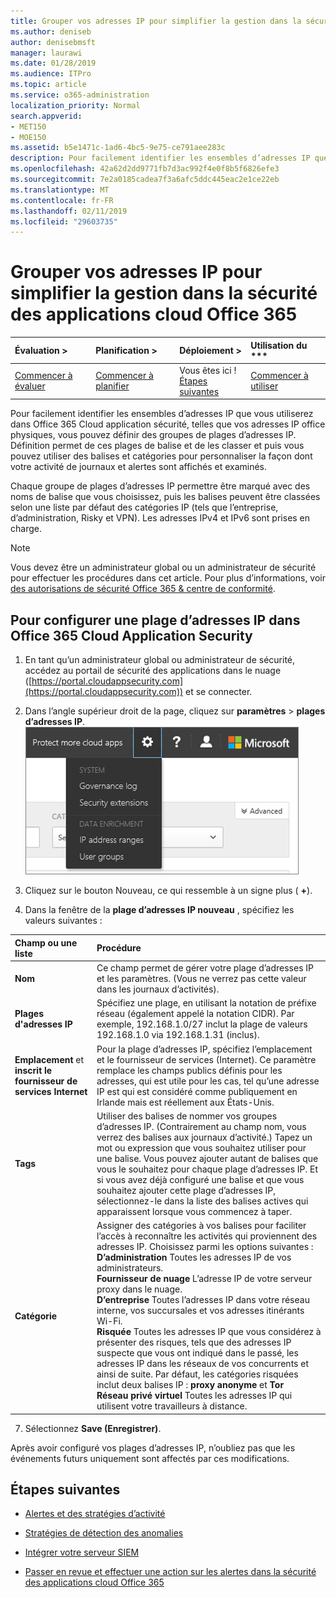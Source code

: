 ```yaml
---
title: Grouper vos adresses IP pour simplifier la gestion dans la sécurité des applications cloud Office 365
ms.author: deniseb
author: denisebmsft
manager: laurawi
ms.date: 01/28/2019
ms.audience: ITPro
ms.topic: article
ms.service: o365-administration
localization_priority: Normal
search.appverid:
- MET150
- MOE150
ms.assetid: b5e1471c-1ad6-4bc5-9e75-ce791aee283c
description: Pour facilement identifier les ensembles d’adresses IP que vous utiliserez dans Office 365 Cloud application sécurité, telles que vos adresses IP office physiques, vous pouvez définir des groupes de plages d’adresses IP.
ms.openlocfilehash: 42a62d2dd9771fb7d3ac992f4e0f8b5f6826efe3
ms.sourcegitcommit: 7e2a0185cadea7f3a6afc5ddc445eac2e1ce22eb
ms.translationtype: MT
ms.contentlocale: fr-FR
ms.lasthandoff: 02/11/2019
ms.locfileid: "29603735"
---
```

# <a name="group-your-ip-addresses-to-simplify-management-in-office-365-cloud-app-security"></a>Grouper vos adresses IP pour simplifier la gestion dans la sécurité des applications cloud Office 365
  
|Évaluation **\>**|Planification **\>**|Déploiement **\>**|Utilisation du ***|
|:-----|:-----|:-----|:-----|
|[Commencer à évaluer](office-365-cas-overview.md) <br/> |[Commencer à planifier](get-ready-for-office-365-cas.md) <br/> |Vous êtes ici !  <br/> [Étapes suivantes](#next-steps) <br/> |[Commencer à utiliser](utilization-activities-for-ocas.md) <br/> |
   
Pour facilement identifier les ensembles d’adresses IP que vous utiliserez dans Office 365 Cloud application sécurité, telles que vos adresses IP office physiques, vous pouvez définir des groupes de plages d’adresses IP. Définition permet de ces plages de balise et de les classer et puis vous pouvez utiliser des balises et catégories pour personnaliser la façon dont votre activité de journaux et alertes sont affichés et examinés.
  
Chaque groupe de plages d’adresses IP permettre être marqué avec des noms de balise que vous choisissez, puis les balises peuvent être classées selon une liste par défaut des catégories IP (tels que l’entreprise, d’administration, Risky et VPN). Les adresses IPv4 et IPv6 sont prises en charge.
  
> [!NOTE]
> Vous devez être un administrateur global ou un administrateur de sécurité pour effectuer les procédures dans cet article. Pour plus d’informations, voir [des autorisations de sécurité Office 365 &amp; centre de conformité](permissions-in-the-security-and-compliance-center.md). 
  
## <a name="to-set-up-an-ip-address-range-in-office-365-cloud-app-security"></a>Pour configurer une plage d’adresses IP dans Office 365 Cloud Application Security

1. En tant qu’un administrateur global ou administrateur de sécurité, accédez au portail de sécurité des applications dans le nuage ([https://portal.cloudappsecurity.com](https://portal.cloudappsecurity.com)) et se connecter.
    
2. Dans l’angle supérieur droit de la page, cliquez sur **paramètres** \> **plages d’adresses IP**.<br>![Dans O365 Cloud application sécurité, choisissez Paramètres pour accéder à vos paramètres système et des données](media/f6c48ee3-39b4-4b5a-8252-b6493b7bcd3d.png)<br>
  
3. Cliquez sur le bouton Nouveau, ce qui ressemble à un signe plus ( **+**).
    
4. Dans la fenêtre de la **plage d’adresses IP nouveau** , spécifiez les valeurs suivantes : 
    
|**Champ ou une liste**|**Procédure**|
|:-----|:-----|
|**Nom** <br/> |Ce champ permet de gérer votre plage d’adresses IP et les paramètres. (Vous ne verrez pas cette valeur dans les journaux d’activités).  <br/> |
|**Plages d'adresses IP** <br/> |Spécifiez une plage, en utilisant la notation de préfixe réseau (également appelé la notation CIDR). Par exemple, 192.168.1.0/27 inclut la plage de valeurs 192.168.1.0 via 192.168.1.31 (inclus).  <br/> |
|**Emplacement** et **inscrit le fournisseur de services Internet** <br/> |Pour la plage d’adresses IP, spécifiez l’emplacement et le fournisseur de services (Internet). Ce paramètre remplace les champs publics définis pour les adresses, qui est utile pour les cas, tel qu’une adresse IP est qui est considéré comme publiquement en Irlande mais est réellement aux États-Unis.  <br/> |
|**Tags** <br/> |Utiliser des balises de nommer vos groupes d’adresses IP. (Contrairement au champ nom, vous verrez des balises aux journaux d’activité.) Tapez un mot ou expression que vous souhaitez utiliser pour une balise. Vous pouvez ajouter autant de balises que vous le souhaitez pour chaque plage d’adresses IP. Et si vous avez déjà configuré une balise et que vous souhaitez ajouter cette plage d’adresses IP, sélectionnez-le dans la liste des balises actives qui apparaissent lorsque vous commencez à taper.  <br/> |
|**Catégorie** <br/> | Assigner des catégories à vos balises pour faciliter l’accès à reconnaître les activités qui proviennent des adresses IP. Choisissez parmi les options suivantes :<br/> **D’administration** Toutes les adresses IP de vos administrateurs.  <br/> **Fournisseur de nuage** L’adresse IP de votre serveur proxy dans le nuage.  <br/> **D’entreprise** Toutes l’adresses IP dans votre réseau interne, vos succursales et vos adresses itinérants Wi-Fi.  <br/> **Risquée** Toutes les adresses IP que vous considérez à présenter des risques, tels que des adresses IP suspecte que vous ont indiqué dans le passé, les adresses IP dans les réseaux de vos concurrents et ainsi de suite. Par défaut, les catégories risquées inclut deux balises IP : **proxy anonyme** et **Tor** <br/> **Réseau privé virtuel** Toutes les adresses IP qui utilisent votre travailleurs à distance.  <br/> |
   
7. Sélectionnez **Save (Enregistrer)**.
    
Après avoir configuré vos plages d’adresses IP, n’oubliez pas que les événements futurs uniquement sont affectés par ces modifications.
  
## <a name="next-steps"></a>Étapes suivantes

- [Alertes et des stratégies d’activité](activity-policies-and-alerts.md)
    
- [Stratégies de détection des anomalies](anomaly-detection-policies-in-ocas.md)
    
- [Intégrer votre serveur SIEM](integrate-your-siem-server-with-office-365-cas.md)
    
- [Passer en revue et effectuer une action sur les alertes dans la sécurité des applications cloud Office 365](review-office-365-cas-alerts.md)
    

